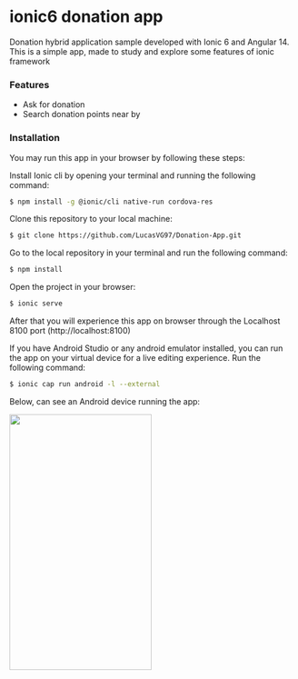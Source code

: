 # ionic6 donation app

Donation hybrid application sample developed with Ionic 6 and Angular 14.
This is a simple app, made to study and explore some features of ionic framework

### Features

* Ask for donation 
* Search donation points near by

### Installation

You may run this app in your browser by following these steps:

Install Ionic cli by opening your terminal and running the following command:

```bash
$ npm install -g @ionic/cli native-run cordova-res
```

Clone this repository to your local machine:

```bash
$ git clone https://github.com/LucasVG97/Donation-App.git
```

Go to the local repository in your terminal and run the following command:

```bash
$ npm install
```

Open the project in your browser:

```bash
$ ionic serve
```

After that you will experience this app on browser through the Localhost 8100 port (http://localhost:8100)


If you have Android Studio or any android emulator installed, you can run the app on your virtual device for a live editing experience. Run the following command:

```bash
$ ionic cap run android -l --external
```

Below, can see an Android device running the app:

<img src="https://github.com/LucasVG97/Donation-App/blob/main/android.gif" width="250" height="450" />
